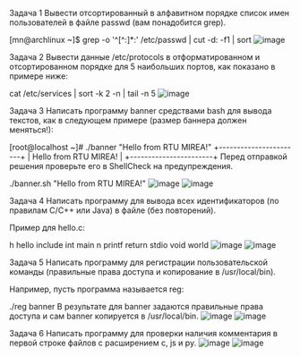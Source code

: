 Задача 1
Вывести отсортированный в алфавитном порядке список имен пользователей в файле passwd (вам понадобится grep).

[mn@archlinux ~]$ grep -o '^[^:]*:' /etc/passwd | cut -d: -f1 | sort
![image](https://github.com/user-attachments/assets/07425d90-ae85-4b09-b405-133399315fb0)



Задача 2
Вывести данные /etc/protocols в отформатированном и отсортированном порядке для 5 наибольших портов, как показано в примере ниже:

cat /etc/services | sort -k 2 -n | tail -n 5
![image](https://github.com/user-attachments/assets/fbfbccf0-332e-4b8e-8fa7-dd24533305f1)


Задача 3
Написать программу banner средствами bash для вывода текстов, как в следующем примере (размер баннера должен меняться!):

[root@localhost ~]# ./banner "Hello from RTU MIREA!"
+-----------------------+
| Hello from RTU MIREA! |
+-----------------------+
Перед отправкой решения проверьте его в ShellCheck на предупреждения.

 ./banner.sh "Hello from RTU MIREA!"
 ![image](https://github.com/user-attachments/assets/94e2662f-e4c2-400c-b0b4-d49e9e69b0a4)
![image](https://github.com/user-attachments/assets/931dc141-3716-4ed2-be60-ae790a0b3993)

Задача 4
Написать программу для вывода всех идентификаторов (по правилам C/C++ или Java) в файле (без повторений).

Пример для hello.c:

h hello include int main n printf return stdio void world
![image](https://github.com/user-attachments/assets/cde13384-d69e-4c35-a983-5a68b524925a)
![image](https://github.com/user-attachments/assets/433afe6f-6567-47e6-b217-018af8152f76)

Задача 5
Написать программу для регистрации пользовательской команды (правильные права доступа и копирование в /usr/local/bin).

Например, пусть программа называется reg:

./reg banner
В результате для banner задаются правильные права доступа и сам banner копируется в /usr/local/bin.
![image](https://github.com/user-attachments/assets/b7accc1c-fe57-45ed-9fae-48189bf757b3)
![image](https://github.com/user-attachments/assets/95450faa-c0bc-4364-9421-b4c102eb5d18)

Задача 6
Написать программу для проверки наличия комментария в первой строке файлов с расширением c, js и py.
![image](https://github.com/user-attachments/assets/b1da7926-b376-43af-9e5d-fe4bd813c33b)
![image](https://github.com/user-attachments/assets/79beab5a-0486-4593-968b-828e7356b011)

